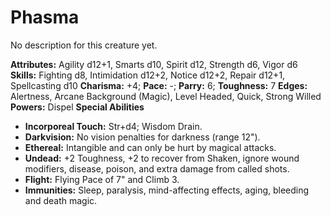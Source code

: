 # Phasma

No description for this creature yet.

**Attributes:** Agility d12+1, Smarts d10, Spirit d12, Strength d6,
Vigor d6
**Skills:** Fighting d8, Intimidation d12+2, Notice d12+2, Repair d12+1,
Spellcasting d10
**Charisma:** +4; **Pace:** -; **Parry:** 6; **Toughness:** 7
**Edges:** Alertness, Arcane Background (Magic), Level Headed, Quick,
Strong Willed
**Powers:** Dispel
**Special Abilities**

- **Incorporeal Touch:** Str+d4; Wisdom Drain.
- **Darkvision:** No vision penalties for darkness (range 12").
- **Ethereal:** Intangible and can only be hurt by magical attacks.
- **Undead:** +2 Toughness, +2 to recover from Shaken, ignore wound
modifiers, disease, poison, and extra damage from called shots.
- **Flight:** Flying Pace of 7" and Climb 3.
- **Immunities:** Sleep, paralysis, mind-affecting effects, aging,
bleeding and death magic.
